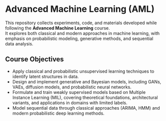 # Advanced Machine Learning (AML)

This repository collects experiments, code, and materials developed while following the **Advanced Machine Learning** course.  
It explores both classical and modern approaches in machine learning, with emphasis on probabilistic modeling, generative methods, and sequential data analysis.  

## Course Objectives

- Apply classical and probabilistic unsupervised learning techniques to identify latent structures in data.  
- Design and implement generative and Bayesian models, including GANs, VAEs, diffusion models, and probabilistic neural networks.  
- Formulate and train weakly supervised models based on Multiple Instance Learning (MIL), covering theoretical foundations, architectural variants, and applications in domains with limited labels.  
- Model sequential data through classical approaches (ARIMA, HMM) and modern probabilistic deep learning methods.  

